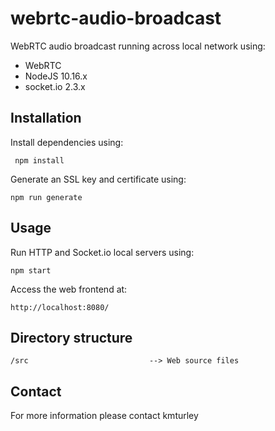 # webrtc-audio-broadcast

WebRTC audio broadcast running across local network using:

* WebRTC
* NodeJS 10.16.x
* socket.io 2.3.x


## Installation

Install dependencies using:

     npm install

Generate an SSL key and certificate using:

    npm run generate


## Usage

Run HTTP and Socket.io local servers using:

    npm start

Access the web frontend at:

    http://localhost:8080/


## Directory structure

    /src                           --> Web source files


## Contact

For more information please contact kmturley

